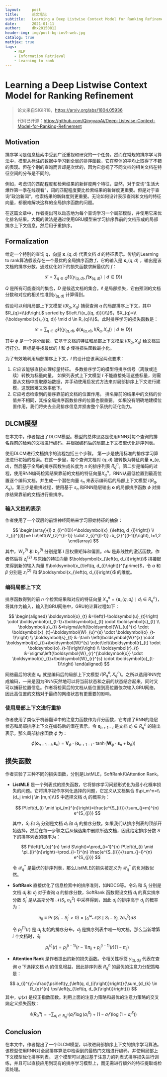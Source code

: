 ```yaml
---
layout:     post
title:      论文笔记
subtitle:   Learning a Deep Listwise Context Model for Ranking Refinement
date:       2021-01-11
author:     dhx20150812
header-img: img/post-bg-ios9-web.jpg
catalog: true
mathjax: true
tags:
    - NLP
    - Information Retrieval
    - Learning to rank
---
```


# Learning a Deep Listwise Context Model for Ranking Refinement

>   论文来自SIGIR18，<https://arxiv.org/abs/1804.05936>
>
>   代码已开源：<https://github.com/QingyaoAi/Deep-Listwise-Context-Model-for-Ranking-Refinement>

## Motivation

排序学习是信息检索中受到广泛重视和研究的一个任务。然而在常规的排序学习算法中，模型从标注的数据中学习到全局的排序函数，它在整体的平均上取得了不错的表现。但在个别的查询而言却是次优的，因为它忽视了不同文档的相关文档在特征空间的分布是不同的。

例如，考虑词的匹配程度和检索结果的新鲜度两个特征，显然，对于查询“生活大爆炸第一季在线观看”，词的匹配程度要比检索结果的新鲜度更重要。但是对于查询”政治新闻“，检索结果的新鲜度则更重要。无论如何设计表示查询和文档的特征向量，都很难解决这样的全局排序函数的问题。

在这篇文章中，作者提出可以动态地为每个查询学习一个局部模型，并使用它来优化排名结果。大概的做法是通过使用GRU模型来学习排序靠前的文档形成的局部排序上下文信息，然后用于重排序。

## Formalization

给定一个特别的查询 $q$，向量 $\boldsymbol{x}\_{(q, d)}$ 代表文档 $d$ 的特征表示。传统的Learning to rank算法假设存在一个最优的全局排序函数 $f$，它的输入是 $\boldsymbol{x}\_{(q,d)}$ ，输出是该文档的排序分数。通过优化如下的损失函数求解最优的 $f$：

$$
\mathcal{L}=\sum_{q \in Q} \ell\left(\left\{y_{(q, d)}, f\left(\boldsymbol{x}_{(q, d)}\right) \mid d \in D\right\}\right)
$$

$Q$ 是所有可能查询的集合，$D$ 是候选文档的集合，$\ell$ 是局部损失，它由预测的文档分数和对应的相关性准则$y_{(q, d)}$ 计算得到。

假设可以利用局部上下文模型 $I(R_q,X_q)$ 捕获查询 $q$ 的局部排序上下文，其中 $R_{q}=\\{d\right.$ sorted by $\left.f\(x_{(q, d)}\)\\}$，$X_{q}=\\{\boldsymbol{x}\_{(q, d)} \mid d \in R_{q}\\}$。此时排序学习的损失函数是：

$$
\mathcal{L}=\sum_{q \in Q} \ell\left(\left\{y_{(q, d)}, \phi\left(\boldsymbol{x}_{(q, d)}, I\left(R_{q}, X_{q}\right)\right) \mid d \in D\right\}\right)
$$

其中 $\phi$ 是一个评分函数，它基于文档的特征和局部上下文模型 $I(R_q,X_q)$ 给文档进行打分。目标是寻找最优的 $I$ 和 $\phi$ 使得损失函数最小化。

为了有效地利用局部排序上下文，$I$ 的设计应该满足两点要求：

1.  它应该能够直接处理标量特征。 多数排序学习的模型将排序信号（离散或连续）转换为标量向量。 如果列表式上下文模型 $I$ 不能直接处理这些标量，则需要从文档中提取原始数据，并手动使用启发式方法来对局部排序上下文进行建模，这既困难又效率低下。
2.  它应考虑检索到的排序靠前的文档的位置作用。 排名靠前的结果中的文档的价值并不相同，其按全局排序函数排序的位置也很重要。 如果没有明确地建模位置作用，我们将失去全局排序信息并损害整个系统的泛化能力。

## DLCM模型

在本文中，作者提出了DLCM模型。模型的总体思路是使用RNN对每个查询的排名靠前的检索的文档进行编码，并根据编码后的局部上下文模型优化排序列表。

使用DLCM进行文档排序的流程包括三个步骤。 第一步是使用标准的排序学习算法进行初始的检索。在这一步里，每个查询文档对 $(q,d)$ 被转换为特征向量 $\boldsymbol{x}\_{(q,d)}$，然后基于全局的排序函数生成长度为 $n$ 的排序列表 $R_q^n$。第二步是编码的过程，使用RNN编码检索结果靠前的文档的特征向量$X_q^n$，RNN从最低位置到最高位置逐个编码文档，并生成一个潜在向量 $s_n$ 来表示编码后的局部上下文模型 $I(R_q,X_q)$。第三步是重排过程，使用基于 $s_n$ 和RNN隐层输出 $\boldsymbol{o}$ 的局部排序函数 $\phi$ 对排序结果靠前的文档进行重排序。

### 输入文档的表示

作者使用了一个双层的前馈神经网络来学习原始特征的抽象：

$$
\begin{array}{l}
z_{i}^{(0)}=\boldsymbol{x}_{\left(q, d_{i}\right)} \\
z_{i}^{(l)}=e l u\left(W_{z}^{(l-1)} \cdot z_{i}^{(l-1)}+b_{z}^{(l-1)}\right), l=1,2
\end{array}
$$

其中，$W_{z}^{(l)}$ 和 $b_{z}^{(l)}$ 分别是第 $l$ 层权重矩阵和偏置。$elu$ 是非线性的激活函数。作者然后将 $z_{i}^{(2)}$ 与原始的特征向量 $\boldsymbol{x_{\left(q, d_{i}\right)}$  拼接起来得到新的输入向量 $\boldsymbol{x_{\left(q, d_{i}\right)}^{\prime}$，令 $\alpha$ 和 $\beta$ 分别是 $z_{i}^{(2)}$ 和 $\boldsymbol{x_{\left(q, d_{i}\right)}$ 的维度。

### 编码局部上下文

排序函数得到的前 $n$ 个检索结果和对应的特征向量 $X_{q}^{n}=\left\{\boldsymbol{x}\_{\left(q, d_{i}\right)} \mid d_{i} \in R_{q}^{n}\right\}$，将其作为输入，输入到GRU网络中，GRU的计算过程如下：

$$
\begin{aligned}
\boldsymbol{o}_{t} &=\left(1-\boldsymbol{u}_{t}\right) \odot \boldsymbol{o}_{t-1}+\boldsymbol{u}_{t} \odot \boldsymbol{s}_{t} \\
\boldsymbol{u}_{t} &=\sigma\left(\boldsymbol{W}_{u}^{x} \cdot \boldsymbol{x}_{t}+\boldsymbol{W}_{u}^{s} \cdot \boldsymbol{o}_{t-1}\right) \\
\boldsymbol{s}_{t} &=\tanh \left(\boldsymbol{W}^{x} \cdot \boldsymbol{x}_{t}+\boldsymbol{W}^{s} \cdot\left(\boldsymbol{r}_{t} \odot \boldsymbol{o}_{t-1}\right)\right) \\
\boldsymbol{r}_{t} &=\sigma\left(\boldsymbol{W}_{r}^{\boldsymbol{x}} \cdot \boldsymbol{x}_{t}+\boldsymbol{W}_{r}^{s} \cdot \boldsymbol{o}_{t-1}\right)
\end{aligned}
$$

网络最后的状态 $s_n$ 就是编码后的局部上下文模型 $I(R_q^n, X_q^n)$。之所以选用RNN完成编码，一来是因为RNN天然地可以将当前状态和之前的状态结合起来，同时又可以捕获位置信息。作者将检索后的文档从低位置到高位置依次输入GRU网络，因此高位置的文档对于最终的网络状态有更重要的影响。

### 使用局部上下文进行重排

作者使用了类似于机器翻译中的注意力函数作为评分函数，它考虑了RNN的隐层状态和局部排序上下文在编码后的潜在表示。令 $\boldsymbol{o}_{n+1-i}$ 是文档 $d_i \in R_q^n$ 的输出表示，那么局部排序函数 $\phi$ 为：

$$
\phi\left(\boldsymbol{o}_{n+1-i}, \boldsymbol{s}_{n}\right)=\boldsymbol{V}_{\phi} \cdot\left(\boldsymbol{o}_{n+1-i} \cdot \tanh \left(\boldsymbol{W}_{\phi} \cdot \boldsymbol{s}_{n}+\boldsymbol{b}_{\phi}\right)\right)
$$

## 损失函数

作者实验了三种不同的损失函数，分别是ListMLE，SoftRank和Attention Rank。

-   **ListMLE** 是一个列表式的损失函数，它将排序学习问题形式化为最小化概率损失的问题。它将排序视作序列化选择的问题，它定义从文档集合 $\pi_m^n=\\{d_j \mid j \in [m,n]\\}$ 中选择文档 $d_i$ 的概率为：

    $$
    P\left(d_{i} \mid \pi_{m}^{n}\right)=\frac{e^{S_{i}}}{\sum_{j=m}^{n} e^{S_{j}}}
    $$

    其中，$S_i$ 和 $S_j$ 分别是文档 $d_i$ 和 $d_j$ 的排序分数。如果我们从排序列表的顶部开始选择，然后在每一步骤之后从候选集中删除所选文档，因此给定排序分数 $S$ 下的排序列表的概率为：

    $$
    P\left(R_{q}^{n} \mid S\right)=\prod_{i=1}^{n} P\left(d_{i} \mid \pi_{i}^{n}\right)=\prod_{i=1}^{n} \frac{e^{S_{i}}}{\sum_{j=i}^{n} e^{S_{j}}}
    $$

    令 $\mathcal{R}_{q}^{*}$ 是最优的排序列表，那么ListMLE的损失被定义为 $\mathcal{R}_{q}^{*}$ 的负对数似然。

- **SoftRank** 直接优化了信息检索中的排序准则，如NDCG等。令$S_i$ 和 $S_j$ 分别是文档 $d_i$ 和 $d_j$ 对于查询 $q$ 的排序分数，SoftRank 函数假设文档 $d_i$ 的真实排序分数 $S_i^{\prime}$ 是从高斯分布 $\mathcal{N}(S_i,\sigma_s^2)$ 中采样得到，因此 $d_i$ 的排序高于 $d_j$ 的概率为：
  
  $$
  \pi_{i j} \equiv \operatorname{Pr}\left(S_{i}^{\prime}-S_{j}^{\prime}>0\right)=\int_{0}^{\infty} \mathcal{N}\left(S \mid S_{i}-S_{j}, 2 \sigma_{s}^{2}\right) d S
  $$
  
    令 $p_{j}^{(1)}(r)$ 是 $d_j$ 初始的排序分布，$d_j$ 是排序列表中唯一的文档。那么当新增第 $i$ 个文档时，有
  
  $$
  p_{j}^{(i)}(r)=p_{j}^{(i-1)}(r-1) \pi_{i j}+p_{j}^{(i-1)}(r)\left(1-\pi_{i j}\right)
  $$
  
-   **Attention Rank** 是作者提出的新的损失函数。令相关性标签 $y_{(q,d_i)}$ 代表在查询 $q$ 下选择文档 $d_i$ 的信息增益，因此排序列表 $R_{q}^{n}$ 的最优的注意力分配策略是：
  
  $$
  a_{i}^{y}=\frac{\psi\left(y_{\left(q, d_{i}\right)}\right)}{\sum_{d_{k} \in R_{q}^{n} \psi\left(y_{\left(q, d_{k}\right)}\right)}}
  $$
  其中，$\psi(x)$ 是校正指数函数。利用上面的注意力策略和最优的注意力策略的交叉熵定义损失函数：
  
  $$
  \ell\left(R_{q}^{n}\right)=-\sum_{d_{i} \in R_{q}^{n}}\left(a_{i}^{y} \log \left(a_{i}^{S}\right)+\left(1-a_{i}^{y}\right) \log \left(1-a_{i}^{S}\right)\right)
  $$

## Conclusion

在本文中，作者提出了一个DLCM模型，以改进局部排序上下文的排序学习算法。 该模型使用RNN对全局排序算法中检索到的最热门文档进行编码，并使用局部上下文模型优化排序列表。 这个模型可以通过基于注意力的列表式排序损失进行训练，并且可以直接应用到现有的排序学习模型上，而无需进行额外的特征提取或检索处理。
